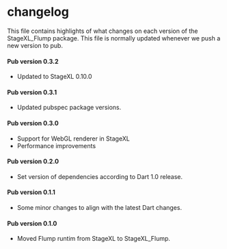 # changelog

This file contains highlights of what changes on each version of the StageXL_Flump
package. This file is normally updated whenever we push a new version to pub.

#### Pub version 0.3.2
  * Updated to StageXL 0.10.0
  
#### Pub version 0.3.1
  * Updated pubspec package versions.

#### Pub version 0.3.0
  * Support for WebGL renderer in StageXL
  * Performance improvements
  
#### Pub version 0.2.0
  * Set version of dependencies according to Dart 1.0 release.

#### Pub version 0.1.1
  * Some minor changes to align with the latest Dart changes.

#### Pub version 0.1.0
  * Moved Flump runtim from StageXL to StageXL_Flump.

